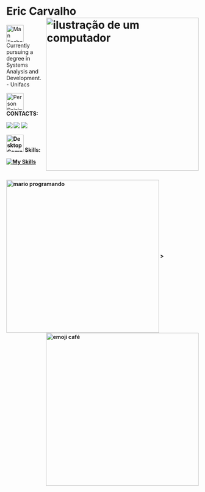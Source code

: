 
# Eric Carvalho <img src="https://raw.githubusercontent.com/MicaelliMedeiros/micaellimedeiros/master/image/computer-illustration.png" alt="ilustração de um computador" min-width="400px" max-width="400px" width="400px" align="right">


<img src="https://raw.githubusercontent.com/Tarikul-Islam-Anik/Animated-Fluent-Emojis/master/Emojis/People%20with%20professions/Man%20Technologist%20Medium%20Skin%20Tone.png" alt="Man Technologist Medium Skin Tone" width="45" height="45" />Currently pursuing a degree in Systems Analysis and Development. - Unifacs



<img src="https://raw.githubusercontent.com/Tarikul-Islam-Anik/Animated-Fluent-Emojis/master/Emojis/People%20with%20activities/Person%20Raising%20Hand%20Medium%20Skin%20Tone.png" alt="Person Raising Hand Medium Skin Tone" width="45" height="45"  /> <strong>CONTACTS:<strong>




<a href = "https://ericcarvalhoportfolio.netlify.app/"><img src="https://img.shields.io/badge/-Portfolio-%237159c4?style=for-the-badge" target="_blank"></a>
<a href="https://linkedin.com/in/ericcarv4lho" target="_blank"><img src="https://img.shields.io/badge/-LinkedIn-%230077B5?style=for-the-badge&logo=linkedin&logoColor=white" target="_blank"></a> 
<a href = "mailto:ericcrzcontato@gmail.com"><img src="https://img.shields.io/badge/-Gmail-%23333?style=for-the-badge&logo=gmail&logoColor=white" target="_blank"></a>



 	

  







<img src="https://raw.githubusercontent.com/Tarikul-Islam-Anik/Animated-Fluent-Emojis/master/Emojis/Objects/Desktop%20Computer.png" alt="Desktop Computer" width="45" height="45" /> <strong>Skills:<strong>


[![My Skills](https://skillicons.dev/icons?i=java,spring,mysql,mongo,js,html,css,git,&theme=light)](https://skillicons.dev) 
# 
<img src="https://user-images.githubusercontent.com/74038190/225813708-98b745f2-7d22-48cf-9150-083f1b00d6c9.gif" alt="mario programando" min-width="400px" max-width="400px" width="400px" align="center">
<img src = "https://user-images.githubusercontent.com/74038190/216120974-24a76b31-7f39-41f1-a38f-b3c1377cc612.png" alt="emoji café" min-width="400px" max-width="400px" width="400px" align="right">>


